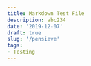 ```yaml
---
title: Markdown Test File
description: abc234
date: '2019-12-07'
draft: true
slug: '/pensieve'
tags:
- Testing
---
```

